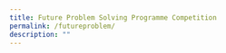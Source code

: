 ```yaml
---
title: Future Problem Solving Programme Competition
permalink: /futureproblem/
description: ""
---
```

